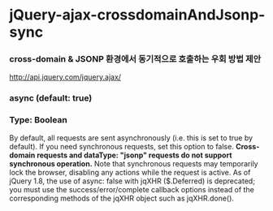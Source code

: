 # jQuery-ajax-crossdomainAndJsonp-sync

### cross-domain & JSONP 환경에서 동기적으로 호출하는 우회 방법 제안
http://api.jquery.com/jquery.ajax/

### async (default: true)
### Type: Boolean
By default, all requests are sent asynchronously (i.e. this is set to true by default). If you need synchronous requests, set this option to false. **Cross-domain requests and dataType: "jsonp" requests do not support synchronous operation.** Note that synchronous requests may temporarily lock the browser, disabling any actions while the request is active. As of jQuery 1.8, the use of async: false with jqXHR ($.Deferred) is deprecated; you must use the success/error/complete callback options instead of the corresponding methods of the jqXHR object such as jqXHR.done().
